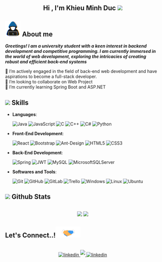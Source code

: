 
<h2 align="center"><b>Hi , I'm Khieu Minh Duc </b><img src="https://media.giphy.com/media/hvRJCLFzcasrR4ia7z/giphy.gif" width="35"></h2>

## <picture><img src = "https://github.com/0xAbdulKhalid/0xAbdulKhalid/raw/main/assets/mdImages/about_me.gif" width = 50px></picture> **About me**
 
***Greetings! I am a university student with a keen interest in backend development and competitive programming. I am currently immersed in the world of web development, exploring the intricacies of creating robust and efficient back-end systems***
 
🔭 I’m actively engaged in the field of back-end web development and have aspirations to become a full-stack developer. <br>👯 I’m looking to collaborate on Web Project<br>🌱 I’m currently learning Spring Boot and ASP.NET<br>


## <img src="https://media2.giphy.com/media/QssGEmpkyEOhBCb7e1/giphy.gif?cid=ecf05e47a0n3gi1bfqntqmob8g9aid1oyj2wr3ds3mg700bl&rid=giphy.gif" width ="25"><b> Skills</b>


<p align="center">

- **Languages**: 

    ![Java](https://img.shields.io/badge/java-%23ED8B00.svg?style=for-the-badge&logo=openjdk&logoColor=white)
    ![JavaScript](https://img.shields.io/badge/JavaScript%20-%23F7DF1E.svg?style=for-the-badge&logo=javascript&logoColor=black)
    ![C](https://img.shields.io/badge/C%20-%232370ED.svg?style=for-the-badge&logo=c&logoColor=white)
    ![C++](https://img.shields.io/badge/C++%20-%2300599C.svg?style=for-the-badge&logo=c%2B%2B&logoColor=white)
    ![C#](https://img.shields.io/badge/c%23-%23239120.svg?style=for-the-badge&logo=c-sharp&logoColor=white)
    ![Python](https://img.shields.io/badge/python-3670A0?style=for-the-badge&logo=python&logoColor=ffdd54)
    
- **Front-End Development**:
  
   ![React](https://img.shields.io/badge/react-%2320232a.svg?style=for-the-badge&logo=react&logoColor=%2361DAFB)
   ![Bootstrap](https://img.shields.io/badge/bootstrap-%238511FA.svg?style=for-the-badge&logo=bootstrap&logoColor=white)
   ![Ant-Design](https://img.shields.io/badge/-AntDesign-%230170FE?style=for-the-badge&logo=ant-design&logoColor=white)
   ![HTML5](https://img.shields.io/badge/HTML5%20-%23E34F26.svg?style=for-the-badge&logo=html5&logoColor=white)
   ![CSS3](https://img.shields.io/badge/CSS%20-%231572B6.svg?style=for-the-badge&logo=css3&logoColor=white)

- **Back-End Development**:

    ![Spring](https://img.shields.io/badge/spring-%236DB33F.svg?style=for-the-badge&logo=spring&logoColor=white)
    ![JWT](https://img.shields.io/badge/JWT-black?style=for-the-badge&logo=JSON%20web%20tokens)
    ![MySQL](https://img.shields.io/badge/mysql-%2300f.svg?style=for-the-badge&logo=mysql&logoColor=white)
    ![MicrosoftSQLServer](https://img.shields.io/badge/Microsoft%20SQL%20Server-CC2927?style=for-the-badge&logo=microsoft%20sql%20server&logoColor=white)

- **Softwares and Tools**:

    ![Git](https://img.shields.io/badge/git-%23F05033.svg?style=for-the-badge&logo=git&logoColor=white)
    ![GitHub](https://img.shields.io/badge/github-%23121011.svg?style=for-the-badge&logo=github&logoColor=white)
    ![GitLab](https://img.shields.io/badge/gitlab-%23181717.svg?style=for-the-badge&logo=gitlab&logoColor=white)
    ![Trello](https://img.shields.io/badge/Trello-%23026AA7.svg?style=for-the-badge&logo=Trello&logoColor=white)
    ![Windows](https://img.shields.io/badge/Windows-0078D6?style=for-the-badge&logo=windows&logoColor=white)
    ![Linux](https://img.shields.io/badge/Linux-FCC624?style=for-the-badge&logo=linux&logoColor=black)
    ![Ubuntu](https://img.shields.io/badge/Ubuntu-E95420?style=for-the-badge&logo=ubuntu&logoColor=white)

</p>




## <img src="https://media.giphy.com/media/iY8CRBdQXODJSCERIr/giphy.gif" width="35"><b> Github Stats </b>
<br>

<div align="center">


  <img src="https://github-readme-streak-stats.herokuapp.com/?user=Gruxeon2507&theme=dark&hide_border=false" height="150"/>
  <img src="https://github-readme-stats.vercel.app/api/top-langs/?username=Gruxeon2507&theme=dark&hide_border=false&include_all_commits=true&count_private=true&langs_count=8&layout=compact" height="150" />
</div>


## <b> Let's Connect..!</b><img src="https://github.com/0xAbdulKhalid/0xAbdulKhalid/raw/main/assets/mdImages/handshake.gif" width ="80">
<br>
<div align='center'>




<a href="https://linkedin.com/in/duckhieu" target="_blank">
<img src="https://img.shields.io/badge/linkedin:  duckhieu-%2300acee.svg?color=405DE6&style=for-the-badge&logo=linkedin&logoColor=white" alt=linkedin style="margin-bottom: 5px;"/>
</a>


<!--<a href="https://twitter.com/0xabdulkhalid" target="_blank">
<img src="https://img.shields.io/badge/twitter:  0xabdulkhalid-%2300acee.svg?color=1DA1F2&style=for-the-badge&logo=twitter&logoColor=white" alt=twitter style="margin-bottom: 5px;"/>
</a>-->

<a href="mailto:khieuminhduc2012@gmail.com" target="_blank">
<img src="https://img.shields.io/badge/gmail:  khieuminhduc2012@gmail.com-%23EA4335.svg?style=for-the-badge&logo=gmail&logoColor=white" t=mail style="margin-bottom: 5px;" />
</a>

<a href="https://discord.com/" target="_blank">
<img src="https://img.shields.io/badge/gruxeon_-%235865F2.svg?style=for-the-badge&logo=discord&logoColor=white" alt=linkedin style="margin-bottom: 5px;"/>
</a>
</div>

<br>
<br>



<!-- ![](https://github-readme-stats.vercel.app/api?username=Gruxeon2507&theme=dark&hide_border=false&include_all_commits=true&count_private=true)  -->



<!--![](https://raw.githubusercontent.com/Gruxeon2507/cf-stats/main/output/light_card.svg#gh-dark-mode-only)
 ![](https://github-readme-streak-stats.herokuapp.com/?user=Gruxeon2507&theme=dark&hide_border=false)  ![](https://github-readme-stats.vercel.app/api/top-langs/?username=Gruxeon2507&theme=dark&hide_border=false&include_all_commits=true&count_private=true&layout=compact) <br/>
## 🏆 GitHub Trophies
![](https://github-profile-trophy.vercel.app/?username=Gruxeon2507&theme=gruvbox&no-frame=false&no-bg=true&margin-w=4)

---
[![](https://visitcount.itsvg.in/api?id=Gruxeon2507&icon=2&color=0)](https://visitcount.itsvg.in)![](https://raw.githubusercontent.com/Gruxeon2507/cf-stats/main/output/max_rating.svg)
-->
<!-- Proudly created with GPRM ( https://gprm.itsvg.in ) -->
<!--  --> 
